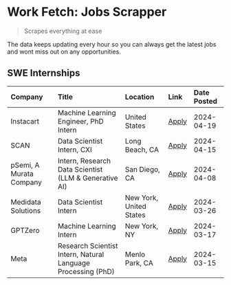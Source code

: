# Work Fetch: Jobs Scrapper
> Scrapes everything at ease

The data keeps updating every hour so you can always get the latest jobs and wont miss out on any opportunities.

## SWE Internships
<!--START_SECTION:workfetch-->
| Company                 | Title                                                        | Location                | Link                                                                                                                                                                                                                                                                             | Date Posted   |
|:------------------------|:-------------------------------------------------------------|:------------------------|:---------------------------------------------------------------------------------------------------------------------------------------------------------------------------------------------------------------------------------------------------------------------------------|:--------------|
| Instacart               | Machine Learning Engineer, PhD Intern                        | United States           | [Apply](https://www.linkedin.com/jobs/view/machine-learning-engineer-phd-intern-at-instacart-3901991739?position=2&pageNum=0&refId=czO%2BgINZULgorXpysYT6%2FA%3D%3D&trackingId=Zj%2BPxSnZzgIx1OWQe95swg%3D%3D&trk=public_jobs_jserp-result_search-card)                          | 2024-04-19    |
| SCAN                    | Data Scientist Intern, CXI                                   | Long Beach, CA          | [Apply](https://www.linkedin.com/jobs/view/data-scientist-intern-cxi-at-scan-3899690492?position=8&pageNum=0&refId=czO%2BgINZULgorXpysYT6%2FA%3D%3D&trackingId=uTbdIShvngE9ei2H%2Br%2BqfA%3D%3D&trk=public_jobs_jserp-result_search-card)                                        | 2024-04-15    |
| pSemi, A Murata Company | Intern, Research Data Scientist (LLM & Generative AI)        | San Diego, CA           | [Apply](https://www.linkedin.com/jobs/view/intern-research-data-scientist-llm-generative-ai-at-psemi-a-murata-company-3887074168?position=3&pageNum=0&refId=czO%2BgINZULgorXpysYT6%2FA%3D%3D&trackingId=Fj45P%2FPG3QzFkHmS0r7p9Q%3D%3D&trk=public_jobs_jserp-result_search-card) | 2024-04-08    |
| Medidata Solutions      | Data Scientist Intern                                        | New York, United States | [Apply](https://www.linkedin.com/jobs/view/data-scientist-intern-at-medidata-solutions-3810253704?position=7&pageNum=0&refId=czO%2BgINZULgorXpysYT6%2FA%3D%3D&trackingId=0CvxDQxRzbMxwdWmAo8gdA%3D%3D&trk=public_jobs_jserp-result_search-card)                                  | 2024-03-26    |
| GPTZero                 | Machine Learning Intern                                      | New York, NY            | [Apply](https://www.linkedin.com/jobs/view/machine-learning-intern-at-gptzero-3860723963?position=6&pageNum=0&refId=czO%2BgINZULgorXpysYT6%2FA%3D%3D&trackingId=cN3gwfhovmRK1tjcXrOdsQ%3D%3D&trk=public_jobs_jserp-result_search-card)                                           | 2024-03-17    |
| Meta                    | Research Scientist Intern, Natural Language Processing (PhD) | Menlo Park, CA          | [Apply](https://www.linkedin.com/jobs/view/research-scientist-intern-natural-language-processing-phd-at-meta-3858718375?position=9&pageNum=0&refId=czO%2BgINZULgorXpysYT6%2FA%3D%3D&trackingId=IPtTAyOzbPWy9IxNF0FFmw%3D%3D&trk=public_jobs_jserp-result_search-card)            | 2024-03-15    |
<!--END_SECTION:workfetch-->
